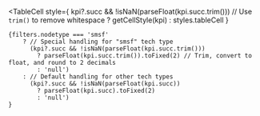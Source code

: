 <TableCell
    style={
        kpi?.succ && !isNaN(parseFloat(kpi.succ.trim())) // Use `trim()` to remove whitespace
            ? getCellStyle(kpi)
            : styles.tableCell
    }
>
    {filters.nodetype === 'smsf' 
        ? // Special handling for "smsf" tech type
          (kpi?.succ && !isNaN(parseFloat(kpi.succ.trim()))
            ? parseFloat(kpi.succ.trim()).toFixed(2) // Trim, convert to float, and round to 2 decimals
            : 'null')
        : // Default handling for other tech types
          (kpi?.succ && !isNaN(parseFloat(kpi.succ))
            ? parseFloat(kpi.succ).toFixed(2)
            : 'null')
    }
</TableCell>
